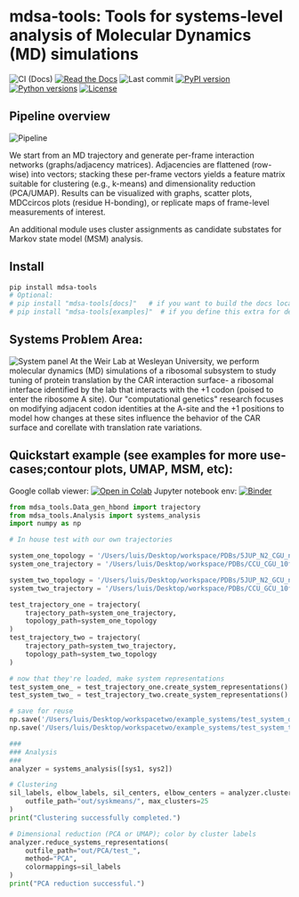 # mdsa-tools: Tools for systems-level analysis of Molecular Dynamics (MD) simulations

![CI (Docs)](https://github.com/zeper-eng/mdsa-tools/actions/workflows/docs.yml/badge.svg?branch=main)
[![Read the Docs](https://readthedocs.org/projects/mdsa-tools/badge/?version=latest)](https://mdsa-tools.readthedocs.io/en/latest/)
![Last commit](https://img.shields.io/github/last-commit/zeper-eng/mdsa-tools)
[![PyPI version](https://img.shields.io/pypi/v/mdsa-tools.svg)](https://pypi.org/project/mdsa-tools/)
[![Python versions](https://img.shields.io/pypi/pyversions/mdsa-tools.svg)](https://pypi.org/project/mdsa-tools/)
[![License](https://img.shields.io/pypi/l/mdsa-tools.svg)](https://github.com/zeper-eng/mdsa-tools/blob/main/LICENSE)

## Pipeline overview
![Pipeline](https://raw.githubusercontent.com/zeper-eng/workspace/main/resources/Pipelineflic.png)

We start from an MD trajectory and generate per-frame interaction networks (graphs/adjacency matrices). Adjacencies are flattened (row-wise) into vectors; stacking these per-frame vectors yields a feature matrix suitable for clustering (e.g., k-means) and dimensionality reduction (PCA/UMAP). Results can be visualized with graphs, scatter plots, MDCcircos plots (residue H-bonding), or replicate maps of frame-level measurements of interest.

An additional module uses cluster assignments as candidate substates for Markov state model (MSM) analysis.

## Install

```bash
pip install mdsa-tools
# Optional:
# pip install "mdsa-tools[docs]"   # if you want to build the docs locally
# pip install "mdsa-tools[examples]"  # if you define this extra for demo deps
```

## Systems Problem Area:

![System panel](https://raw.githubusercontent.com/zeper-eng/workspace/main/resources/PanelA_summerposter.png)
At the Weir Lab at Wesleyan University, we perform molecular dynamics (MD) simulations of a ribosomal subsystem to study tuning of protein translation by the CAR interaction surface- a ribosomal interface identified by the lab that interacts with the +1 codon (poised to enter the ribosome A site). Our "computational genetics" research focuses on modifying adjacent codon identities at the A-site and the +1 positions to model how changes at these sites influence the behavior of the CAR surface and corellate with translation rate variations.


## Quickstart example (see examples for more use-cases;contour plots, UMAP, MSM, etc):

Google collab viewer: [![Open in Colab](https://colab.research.google.com/assets/colab-badge.svg)](https://colab.research.google.com/github/zeper-eng/mdsa-tools/blob/main/notebooks/mdsa_tools_demo.ipynb) Jupyter notebook env: [![Binder](https://mybinder.org/badge_logo.svg)](
https://mybinder.org/v2/gh/zeper-eng/mdsa-tools/HEAD?labpath=notebooks/mdsa_tools_demo.ipynb)

```python
from mdsa_tools.Data_gen_hbond import trajectory
from mdsa_tools.Analysis import systems_analysis
import numpy as np

# In house test with our own trajectories

system_one_topology = '/Users/luis/Desktop/workspace/PDBs/5JUP_N2_CGU_nowat.prmtop'
system_one_trajectory = '/Users/luis/Desktop/workspace/PDBs/CCU_CGU_10frames.mdcrd'

system_two_topology = '/Users/luis/Desktop/workspace/PDBs/5JUP_N2_GCU_nowat.prmtop'
system_two_trajectory = '/Users/luis/Desktop/workspace/PDBs/CCU_GCU_10frames.mdcrd'

test_trajectory_one = trajectory(
    trajectory_path=system_one_trajectory,
    topology_path=system_one_topology
)
test_trajectory_two = trajectory(
    trajectory_path=system_two_trajectory,
    topology_path=system_two_topology
)

# now that they're loaded, make system representations
test_system_one_ = test_trajectory_one.create_system_representations()
test_system_two_ = test_trajectory_two.create_system_representations()

# save for reuse
np.save('/Users/luis/Desktop/workspacetwo/example_systems/test_system_one', test_system_one_)
np.save('/Users/luis/Desktop/workspacetwo/example_systems/test_system_two', test_system_two_)

###
### Analysis
###
analyzer = systems_analysis([sys1, sys2])

# Clustering
sil_labels, elbow_labels, sil_centers, elbow_centers = analyzer.cluster_system_level(
    outfile_path="out/syskmeans/", max_clusters=25
)
print("Clustering successfully completed.")

# Dimensional reduction (PCA or UMAP); color by cluster labels
analyzer.reduce_systems_representations(
    outfile_path="out/PCA/test_", 
    method="PCA",
    colormappings=sil_labels
)
print("PCA reduction successful.")
```




